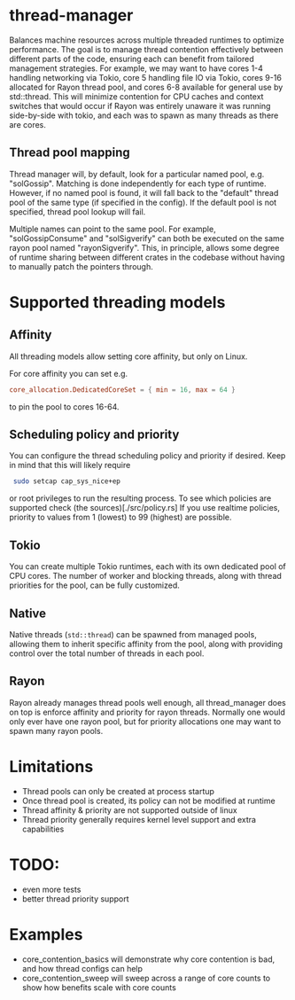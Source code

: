 # thread-manager
Balances machine resources across multiple threaded runtimes to optimize performance.
The goal is to manage thread contention effectively between different parts of the code, ensuring each can benefit from tailored management strategies.
For example, we may want to have cores 1-4 handling networking via
Tokio, core 5 handling file IO via Tokio, cores 9-16 allocated for
Rayon thread pool, and cores 6-8 available for general use by std::thread.
This will minimize contention for CPU caches and context switches that
would occur if Rayon was entirely unaware it was running side-by-side with
tokio, and each was to spawn as many threads as there are cores.

## Thread pool mapping
Thread manager will, by default, look for a particular named pool, e.g. "solGossip".
Matching is done independently for each type of runtime.
However, if no named pool is found, it will fall back to the "default" thread pool
of the same type (if specified in the config). If the default pool is not specified,
thread pool lookup will fail.

Multiple names can point to the same pool. For example, "solGossipConsume" and
"solSigverify" can both be executed on the same rayon pool named "rayonSigverify".
This, in principle, allows some degree of runtime sharing between different crates
in the codebase without having to manually patch the pointers through.

# Supported threading models
## Affinity
All threading models allow setting core affinity, but only on Linux.

For core affinity you can set e.g.
```toml
core_allocation.DedicatedCoreSet = { min = 16, max = 64 }
```
to pin the pool to cores 16-64.

## Scheduling policy and priority
You can configure the thread scheduling policy and priority if desired. Keep in mind that this will likely require
```bash
 sudo setcap cap_sys_nice+ep
 ```
or root privileges to run the resulting process.
To see which policies are supported check (the sources)[./src/policy.rs]
If you use realtime policies, priority to values from 1 (lowest) to 99 (highest) are possible.

## Tokio
You can create multiple Tokio runtimes, each with its own dedicated pool of CPU cores. The number of worker and blocking threads, along with thread priorities for the pool, can be fully customized.

## Native
Native threads (`std::thread`) can be spawned from managed pools, allowing them to inherit specific
affinity from the pool, along with providing control over the total number of threads in each pool.

## Rayon
Rayon already manages thread pools well enough, all thread_manager does on top is enforce affinity and
priority for rayon threads. Normally one would only ever have one rayon pool, but for priority allocations
one may want to spawn many rayon pools.

# Limitations

 * Thread pools can only be created at process startup
 * Once thread pool is created, its policy can not be modified at runtime
 * Thread affinity & priority are not supported outside of linux
 * Thread priority generally requires kernel level support and extra capabilities

# TODO:

 * even more tests
 * better thread priority support


# Examples
 * core_contention_basics will demonstrate why core contention is bad, and how thread configs can help
 * core_contention_sweep will sweep across a range of core counts to show how benefits scale with core counts
